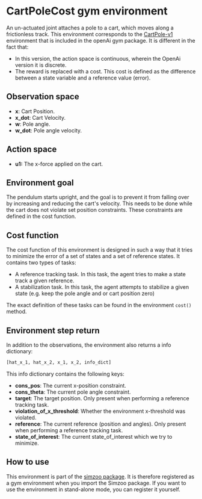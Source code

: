 # CartPoleCost gym environment

An un-actuated joint attaches a pole to a cart, which moves along a frictionless track. This environment
corresponds to the [CartPole-v1](https://gym.openai.com/envs/CartPole-v1/) environment that is included in the
openAi gym package. It is different in the fact that:

*   In this version, the action space is continuous, wherein the OpenAi version
    it is discrete.
*   The reward is replaced with a cost. This cost is defined as the difference between a state variable and a reference value (error).

## Observation space

*   **x**: Cart Position.
*   **x_dot**: Cart Velocity.
*   **w**: Pole angle.
*   **w_dot**: Pole angle velocity.

## Action space

*   **u1:** The x-force applied on the cart.

## Environment goal

The pendulum starts upright, and the goal is to prevent it from falling over by increasing and reducing the cart's
velocity. This needs to be done while the cart does not violate set position constraints. These constraints are defined
in the cost function.

## Cost function

The cost function of this environment is designed in such a way that it tries to minimize the error of a set of states and a set of reference
states. It contains two types of tasks:

*   A reference tracking task. In this task, the agent tries to make a state track a given reference.
*   A stabilization task. In this task, the agent attempts to stabilize a given state (e.g. keep the pole angle and or cart position zero)

The exact definition of these tasks can be found in the environment `cost()` method.

## Environment step return

In addition to the observations, the environment also returns a info dictionary:

```python
[hat_x_1, hat_x_2, x_1, x_2, info_dict]
```

This info dictionary contains the following keys:

*   **cons_pos**: The current x-position constraint.
*   **cons_theta**: The current pole angle constraint.
*   **target**: The target position. Only present when performing a reference tracking task.
*   **violation_of_x_threshold**: Whether the environment x-threshold was violated.
*   **reference**: The current reference (position and angles). Only present when performing a reference tracking task.
*   **state_of_interest**: The current state_of_interest which we try to minimize.

## How to use

This environment is part of the [simzoo package](https://github.com/rickstaa/simzoo). It is therefore registered as a gym environment when you import the Simzoo package. If you want to use the environment in stand-alone mode, you can register it yourself.
